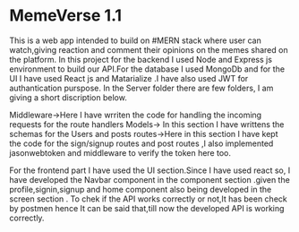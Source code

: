 # MemeVerse 1.1
This is a web app intended to build on #MERN stack where user can watch,giving reaction and comment their opinions on the memes shared 
on the platform. In this project for the backend I used Node and Express js environment to build our API.For the database I used MongoDb and for
the UI I have used React js and Matarialize .I have also used JWT for authantication purspose.
In the Server folder there are few folders, I am giving a short discription below.

Middleware->Here I have wrriten the code for handling the incoming requests for the route handlers
Models-> In this section I have writtens the schemas for the Users and posts
routes->Here in this section I have kept the code for the sign/signup routes and post routes ,I also implemented jasonwebtoken and middleware to verify the token here too.

For the frontend part I have used the UI section.Since I have used react so, I have developed the Navbar component in the component section .given the profile,signin,signup and home component also being developed in the screen section .
To chek if the API works correctly or not,It has been check by postmen hence It can be said that,till now the developed API is working correctly.
